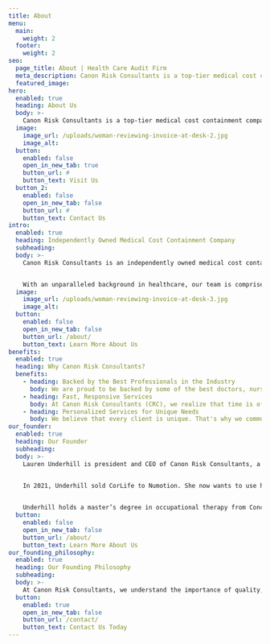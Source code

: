 ```yaml
---
title: About
menu:
  main:
    weight: 2
  footer:
    weight: 2
seo:
  page_title: About | Health Care Audit Firm
  meta_description: Canon Risk Consultants is a top-tier medical cost containment company offering fast, expert hospital bill review, negotiation, resolution and risk transfer.
  featured_image:
hero: 
  enabled: true
  heading: About Us
  body: >-
    Canon Risk Consultants is a top-tier medical cost containment company offering fast, expert hospital bill review, negotiation, resolution and risk transfer.
  image: 
    image_url: /uploads/woman-reviewing-invoice-at-desk-2.jpg
    image_alt:
  button:
    enabled: false
    open_in_new_tab: true
    button_url: #
    button_text: Visit Us
  button_2:
    enabled: false
    open_in_new_tab: false
    button_url: #
    button_text: Contact Us
intro: 
  enabled: true
  heading: Independently Owned Medical Cost Containment Company
  subheading:
  body: >-
    Canon Risk Consultants is an independently owned medical cost containment company dedicated to providing the best in medical bill analysis and risk transfer. 


    With an unparalleled background in healthcare, our team is comprised of some of the top professionals in the industry. We pride ourselves on being able to offer our clients personalized service, maximum savings and timely, accurate support.
  image: 
    image_url: /uploads/woman-reviewing-invoice-at-desk-3.jpg
    image_alt:
  button:
    enabled: false
    open_in_new_tab: false
    button_url: /about/
    button_text: Learn More About Us
benefits: 
  enabled: true
  heading: Why Canon Risk Consultants?
  benefits: 
    - heading: Backed by the Best Professionals in the Industry
      body: We are proud to be backed by some of the best doctors, nurses and attorneys in the field. Clients can expect premier healthcare cost containment services and risk transfer, tailored to meet unique needs.
    - heading: Fast, Responsive Services
      body: At Canon Risk Consultants (CRC), we realize that time is of the essence, which is why we work faster than other healthcare audit firms. Our team is highly responsive, ensuring our clients receive the personal attention they deserve. We guarantee a 48-hour turnaround time on professional analysis of claims, providing our customers with fast, reliable services they can count on.
    - heading: Personalized Services for Unique Needs
      body: We believe that every client is unique. That's why we communicate directly with TPAs and clients in insurance, government and self-insured industries. We want to understand each situation, providing premier services customized to meet specific needs.
our_founder: 
  enabled: true
  heading: Our Founder
  subheading:
  body: >-
    Lauren Underhill is president and CEO of Canon Risk Consultants, a premier medical cost containment company. Her experience in the healthcare industry spans more than two decades. She built her expertise first as an occupational therapist and assistive technology professional and most recently as founder of CorLife, a company personalizing the ancillary benefits experience for workers’ compensation carriers nationwide. 


    In 2021, Underhill sold CorLife to Numotion. She now wants to use her knowledge of the medical industry to help in the cost containment field. 
    

    Underhill holds a master’s degree in occupational therapy from Concordia University and a bachelor’s degree in biology from University of Wisconsin–Eau Claire. She is certified as an Assistive Technology Professional and is a Certified Aging in Place Specialist. Canon Risk Consultants is her third company.
  button:
    enabled: false
    open_in_new_tab: false
    button_url: /about/
    button_text: Learn More About Us
our_founding_philosophy: 
  enabled: true
  heading: Our Founding Philosophy
  subheading:
  body: >-
    At Canon Risk Consultants, we understand the importance of quality, affordable health care that meets the needs of the injured without overcharging. We chose to reflect this philosophy in our name, Canon, honoring a beloved horse who was like family to us. We aim to bring the same sense of loyalty and resilience Canon inspired in us to our clients while providing a “canon” of knowledge they can rely on.
  button:
    enabled: true
    open_in_new_tab: false
    button_url: /contact/
    button_text: Contact Us Today
---
```


